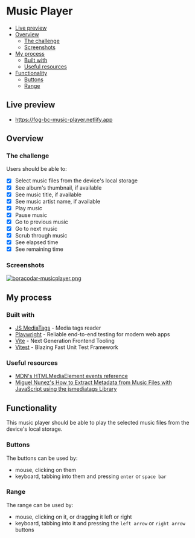 # Music Player

- [Live preview](#live-preview)
- [Overview](#overview)
  - [The challenge](#the-challenge)
  - [Screenshots](#screenshots)
- [My process](#my-process)
  - [Built with](#built-with)
  - [Useful resources](#useful-resources)
- [Functionality](#functionality)
  - [Buttons](#buttons)
  - [Range](#range)

## Live preview

- https://fog-bc-music-player.netlify.app

## Overview

### The challenge

Users should be able to:

- [x] Select music files from the device's local storage
- [x] See album's thumbnail, if available
- [x] See music title, if available
- [x] See music artist name, if available
- [x] Play music
- [x] Pause music
- [x] Go to previous music
- [x] Go to next music
- [x] Scrub through music
- [x] See elapsed time
- [x] See remaining time

### Screenshots

[![boracodar-musicplayer.png](https://i.postimg.cc/0jXL6Jbc/boracodar-musicplayer.png)](https://postimg.cc/5QvPTy5C)

## My process

### Built with

- [JS MediaTags](https://github.com/aadsm/jsmediatags) - Media tags reader
- [Playwright](https://playwright.dev/) - Reliable end-to-end testing for modern web apps
- [Vite](https://vitejs.dev/) - Next Generation Frontend Tooling
- [Vitest](https://vitest.dev/) - Blazing Fast Unit Test Framework

### Useful resources

- [MDN's HTMLMediaElement events reference](https://developer.mozilla.org/en-US/docs/Web/API/HTMLMediaElement#events)
- [Miguel Nunez's How to Extract Metadata from Music Files with JavaScript using the jsmediatags Library](https://medium.com/@codefoxx/how-to-extract-metadata-from-music-files-with-javascript-using-jsmediatags-619323bb2b16)

## Functionality

This music player should be able to play the selected music files from the device's local storage.

### Buttons

The buttons can be used by:

- mouse, clicking on them
- keyboard, tabbing into them and pressing `enter` or `space bar`

### Range

The range can be used by:

- mouse, clicking on it, or dragging it left or right
- keyboard, tabbing into it and pressing the `left arrow` or `right arrow` buttons
